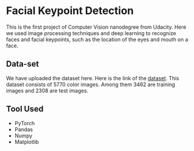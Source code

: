 # Facial Keypoint Detection

This is the first project of Computer Vision nanodegree from Udacity. Here we used image processing techniques and deep learning to recognize faces and facial keypoints, such as the location of the eyes and mouth on a face.
## Data-set
We have uploaded the dataset here. Here is the link of the [dataset](data/). This dataset consists of 5770 color images. Among them 3462 are training images and 2308 are test images. 
## Tool Used
- PyTorch
- Pandas
- Numpy
- Matplotlib

